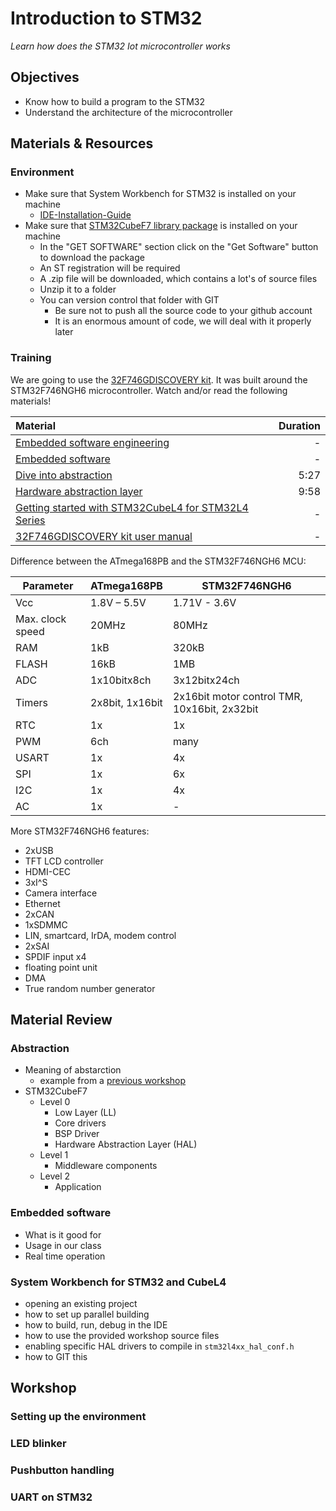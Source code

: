 # Introduction to STM32
*Learn how does the STM32 Iot microcontroller works*

## Objectives
- Know how to build a program to the STM32
- Understand the architecture of the microcontroller

## Materials & Resources
### Environment
  - Make sure that System Workbench for STM32 is installed on your machine
    - [IDE-Installation-Guide](https://github.com/greenfox-academy/totoro-syllabus/blob/master/IDE-Installation-Guide.md)
  - Make sure that [STM32CubeF7 library package](https://my.st.com/content/my_st_com/en/products/embedded-software/mcus-embedded-software/stm32-embedded-software/stm32cube-embedded-software/stm32cubef7.license%3d1497432583192.html) is installed on your machine
      - In the "GET SOFTWARE" section click on the "Get Software" button to download the package
      - An ST registration will be required
      - A .zip file will be downloaded, which contains a lot's of source files
      - Unzip it to a folder
      - You can version control that folder with GIT
          - Be sure not to push all the source code to your github account
          - It is an enormous amount of code, we will deal with it properly later

### Training
We are going to use the [32F746GDISCOVERY    kit](http://www.st.com/en/evaluation-tools/32f746gdiscovery.html). It was built
around the STM32F746NGH6 microcontroller. Watch and/or read the following materials!

| Material | Duration |
|:---------|-----:|
|[Embedded software engineering](https://www.linkedin.com/pulse/5-differences-between-embedded-maharajan)|-|
| [Embedded software](http://internetofthingsagenda.techtarget.com/definition/embedded-software)|-|
| [Dive into abstraction](https://www.youtube.com/watch?v=X8QSymRlEEY)| 5:27 |
| [Hardware abstraction layer](https://www.youtube.com/watch?v=Va8c9g3NclA)| 9:58 |
| [Getting started with STM32CubeL4 for STM32L4 Series](https://my.st.com/content/ccc/resource/technical/document/user_manual/74/09/3d/80/f9/39/4c/c7/DM00157440.pdf/files/DM00157440.pdf/jcr:content/translations/en.DM00157440.pdf)|-|
|[32F746GDISCOVERY kit user manual](http://www.st.com/content/ccc/resource/technical/document/user_manual/f0/14/c1/b9/95/6d/40/4d/DM00190424.pdf/files/DM00190424.pdf/jcr:content/translations/en.DM00190424.pdf)|-|

Difference between the ATmega168PB and the STM32F746NGH6 MCU:

| Parameter | ATmega168PB | STM32F746NGH6 |
|-----------|-------------|---------------|
| Vcc | 1.8V – 5.5V | 1.71V - 3.6V |
| Max. clock speed | 20MHz | 80MHz |
| RAM | 1kB | 320kB |
| FLASH | 16kB | 1MB |
| ADC | 1x10bitx8ch | 3x12bitx24ch |
| Timers | 2x8bit, 1x16bit| 2x16bit motor control TMR, 10x16bit, 2x32bit |
| RTC | 1x | 1x |
| PWM | 6ch | many |
| USART | 1x | 4x|
| SPI | 1x | 6x |
| I2C | 1x | 4x |
| AC | 1x | - |

More STM32F746NGH6 features:
- 2xUSB
- TFT LCD controller
- HDMI-CEC
- 3xI^S
- Camera interface
- Ethernet
- 2xCAN
- 1xSDMMC
- LIN, smartcard, IrDA, modem control
- 2xSAI
- SPDIF input x4
- floating point unit
- DMA
- True random number generator

## Material Review
### Abstraction
- Meaning of abstarction
    - example from a [previous workshop](#)
- STM32CubeF7
    - Level 0
        - Low Layer (LL)
        - Core drivers
        - BSP Driver
        - Hardware Abstraction Layer (HAL)
    - Level 1
        - Middleware components
    - Level 2
        - Application

### Embedded software
- What is it good for
- Usage in our class
- Real time operation

### System Workbench for STM32 and CubeL4
- opening an existing project
- how to set up parallel building
- how to build, run, debug in the IDE
- how to use the provided workshop source files
- enabling specific HAL drivers to compile in ```stm32l4xx_hal_conf.h```
- how to GIT this

## Workshop
### Setting up the environment
### LED blinker
### Pushbutton handling
### UART on STM32
